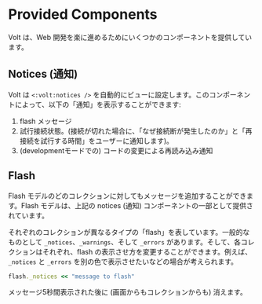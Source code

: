# Provided Components

Volt は、Web 開発を楽に進めるためにいくつかのコンポーネントを提供しています。

## Notices (通知)

Volt は ```<:volt:notices />``` を自動的にビューに設定します。このコンポーネントによって、以下の「通知」を表示することができます:

1. flash メッセージ
2. 試行接続状態。(接続が切れた場合に、「なぜ接続断が発生したのか」と「再接続を試行する時間」をユーザーに通知します)。
3. (developmentモードでの) コードの変更による再読み込み通知

## Flash

Flash モデルのどのコレクションに対してもメッセージを追加することができます。Flash モデルは、上記の notices (通知) コンポーネントの一部として提供されています。

それぞれのコレクションが異なるタイプの「flash」を表しています。一般的なものとして ```_notices```、```_warnings```、そして ```_errors``` があります。そして、各コレクションはそれぞれ、flash の表示させ方を変更することができます。例えば、```_notices``` と ```_errors``` を別の色で表示させたいなどの場合が考えられます。

```ruby
flash._notices << "message to flash"
```

メッセージ5秒間表示された後に (画面からもコレクションからも) 消えます。
